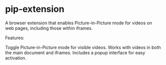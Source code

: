 # pip-extension
A browser extension that enables Picture-in-Picture mode for videos on web pages, including those within iframes.

Features:

Toggle Picture-in-Picture mode for visible videos.
Works with videos in both the main document and iframes.
Includes a popup interface for easy activation.
